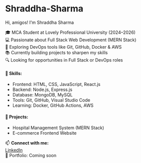 # Shraddha-Sharma
Hi, amigos! I'm Shraddha Sharma

🎓 MCA Student at Lovely Professional University (2024–2026)  
💻 Passionate about Full Stack Web Development (MERN Stack)  
🚀 Exploring DevOps tools like Git, GitHub, Docker & AWS  
📚 Currently building projects to sharpen my skills  
🔍 Looking for opportunities in Full Stack or DevOps roles  

#### 💼 Skills:
- Frontend: HTML, CSS, JavaScript, React.js  
- Backend: Node.js, Express.js  
- Database: MongoDB, MySQL  
- Tools: Git, GitHub, Visual Studio Code  
- Learning: Docker, GitHub Actions, AWS

#### 📌 Projects:
- Hospital Management System (MERN Stack)
- E-commerce Frontend Website

📫 **Connect with me:**  
[LinkedIn](https://www.linkedin.com/in/shraddhaa-sharmaa)  
📁 Portfolio: Coming soon  

